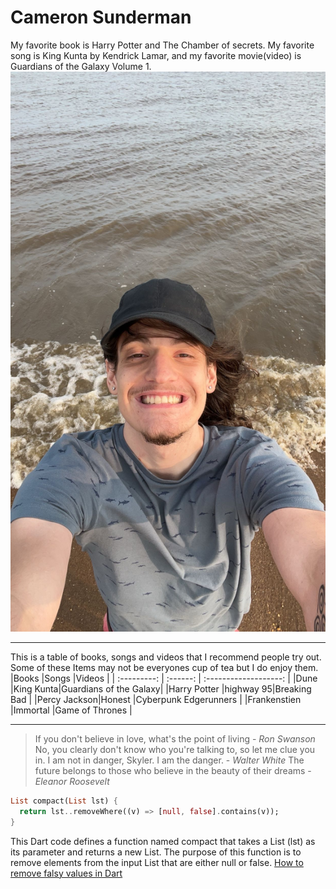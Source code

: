# Cameron Sunderman
My favorite book is Harry Potter and The Chamber of secrets. My favorite song is King Kunta by Kendrick Lamar, and my favorite movie(video) is Guardians of the Galaxy Volume 1.
![Picture of Cameron at the Beach](/Cameron%20at%20Beach.JPG)
___
This is a table of books, songs and videos that I recommend people try out. Some of these Items may not be everyones cup of tea but I do enjoy them.
|Books        |Songs     |Videos                 |
| :---------: | :------: | :-------------------: |
|Dune         |King Kunta|Guardians of the Galaxy|
|Harry Potter |highway 95|Breaking Bad           |
|Percy Jackson|Honest    |Cyberpunk Edgerunners  |
|Frankenstien |Immortal  |Game of Thrones        |
___
> If you don't believe in love, what's the point of living - *Ron Swanson*
> No, you clearly don't know who you're talking to, so let me clue you in. I am not in danger, Skyler. I am the danger. - *Walter White*
> The future belongs to those who believe in the beauty of their dreams - *Eleanor Roosevelt*
``` Dart
List compact(List lst) {
  return lst..removeWhere((v) => [null, false].contains(v));
}
```
This Dart code defines a function named compact that takes a List (lst) as its parameter and returns a new List. The purpose of this function is to remove elements from the input List that are either null or false.
[How to remove falsy values in Dart](https://code.pieces.app/collections/dart)